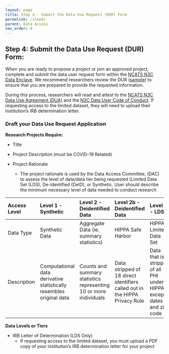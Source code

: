 ```yaml
---
layout: page
title: Step 4 - Submit the Data Use Request (DUR) Form
permalink: /step4/
parent: Data Access
nav_order: 4
---
```


## Step 4: Submit the Data Use Request (DUR) Form:

When you are ready to propose a project or join an approved project, complete and submit
the data user request form within the [NCATS N3C Data Enclave](https://auth.ncats.nih.gov/_api/v2/auth/login?redirect_uri=https://auth.ncats.nih.gov/_api/v2/auth/palantir/palantir_unite/saml&client=palantir_unite&tenant=palantir&protocol=saml). We recommend researchers review the DUR ([sample](https://ncats.nih.gov/files/NCATS_N3C_Sample_Data_Use_Request.pdf)) to ensure that you are prepared to provide the requested information.

During this process, researchers will read and attest to the [NCATS N3C Data Use Agreement (DUA)](https://ncats.nih.gov/n3c/resources/data-access) and the [N3C Data User Code of Conduct](https://ncats.nih.gov/n3c/resources/data-user-code-of-conduct). If requesting access to the limited dataset, they will need to upload their institution’s IRB determination letter.

### Draft your Data Use Request Application

**Research Projects Require:**

* Title

* Project Description (must be COVID-19 Related)

* Project Rationale
  - The project rationale is used by the Data Access Committee, (DAC) to
assess the level of data/data tier being requested (Limited Data Set (LDS), De-Identified (DeID), or Synthetic. User should describe the minimum necessary level of data needed to conduct research

| Access Level | Level 1 - Synthetic                                             | Level 2 - Deidentified Data | Level 2b - Deidentified Data               | Level 3 - LDS |
|:-------------|:--------------------------------------------------------------------|:-------------------------------------------------------------------------------------------|:------------------------------------------------------|:-----------------------------------------------------------------------|
| Data Type    | Synthetic Data                                                      | Aggregate Data (ie. summary statistics)                           | HIPPA Safe Harbor                                                  | HIPPA Limited Data Set                                                 |
| Description  | Computational data derivative statistically resembles original data | Counts and summary statistics representing 10 or more individuals | Data stripped of 18 direct identifiers called out in the HIPPA Privacy Rule | Data that is stripped of all PHI under HIPPA except dates and zip code |


**Data Levels or Tiers**

* IRB Letter of Determination (LDS Only)
  - If requesting access to the limited dataset, you must upload a PDF copy of your institution’s IRB determination letter for your project
